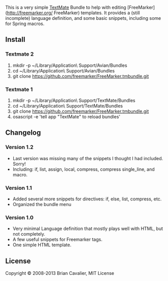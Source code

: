 This is a very simple [TextMate](http://www.macromates.com) Bundle to help with editing [FreeMarker](http://freemarker.org/ FreeMarker) templates.  It provides a (still incomplete) language definition, and some basic snippets, including some for Spring macros.

## Install
### Textmate 2

1. mkdir -p ~/Library/Application\ Support/Avian/Bundles
2. cd ~/Library/Application\ Support/Avian/Bundles
3. git clone https://github.com/freemarker/FreeMarker.tmbundle.git

### Textmate 1

1. mkdir -p ~/Library/Application\ Support/TextMate/Bundles
2. cd ~/Library/Application\ Support/TextMate/Bundles
3. git clone https://github.com/freemarker/FreeMarker.tmbundle.git
4. osascript -e 'tell app "TextMate" to reload bundles'

## Changelog

### Version 1.2

 * Last version was missing many of the snippets I thought I had included.  Sorry!
 * Including: if, list, assign, local, compress, compress single_line, and macro.

### Version 1.1

 * Added several more snippets for directives: if, else, list, compress, etc.
 * Organized the bundle menu

### Version 1.0

 * Very minimal Language definition that mostly plays well with HTML, but not completely.
 * A few useful snippets for Freemarker tags.
 * One simple HTML template.

## License

Copyright &copy; 2008-2013 Brian Cavalier, MIT License

